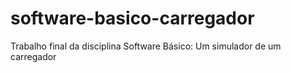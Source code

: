 # software-basico-carregador
Trabalho final da disciplina Software Básico: Um simulador de um carregador
